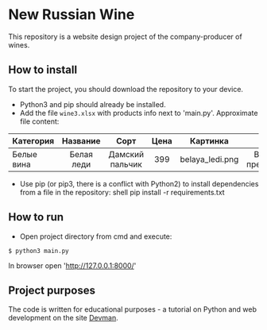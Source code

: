 # New Russian Wine

This repository is a website design project of the company-producer of wines.

## How to install 
To start the project, you should download the repository to your device. 
- Python3 and pip should already be installed.
- Add the file `wine3.xlsx` with products info next to 'main.py'. Approximate file content:

| Категория     | Название           | Сорт            | Цена       | Картинка             | Акция                |
| ------------- |:------------------:|:---------------:|:----------:|:--------------------:|:--------------------:|
| Белые вина    | Белая леди         | Дамский пальчик |399         | belaya_ledi.png      | Выгодное предложение |

- Use pip (or pip3, there is a conflict with Python2) to install dependencies from a file in the repository: shell pip install -r
requirements.txt

## How to run

- Open project directory from cmd and execute:
```
$ python3 main.py
```

In browser open 'http://127.0.0.1:8000/'


## Project purposes

The code is written for educational purposes - a tutorial on Python and web development on the site [Devman](https://dvmn.org).
